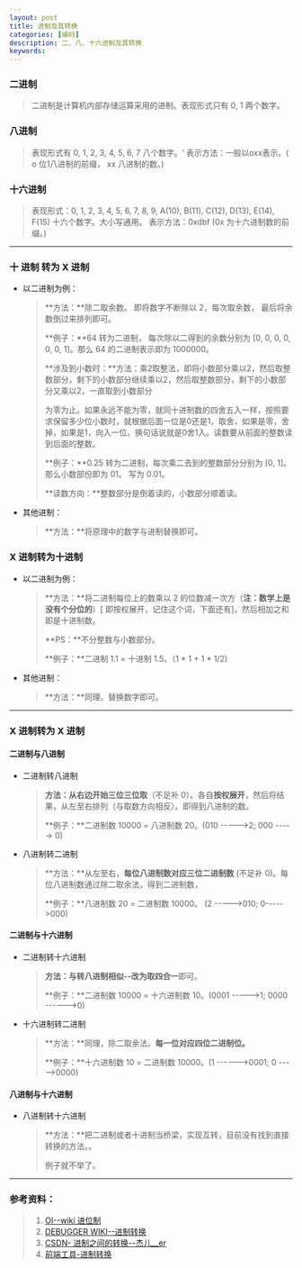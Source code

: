 ```yaml
---
layout: post
title: 进制及其转换
categories: [编码]
description: 二、八、十六进制及其转换
keywords: 
---
```

### 二进制

>二进制是计算机内部存储运算采用的进制。表现形式只有 0, 1 两个数字。

### 八进制

> 表现形式有 0, 1, 2, 3, 4, 5, 6, 7 八个数字。‘
> 表示方法：一般以oxx表示。( o 位1八进制的前缀， xx 八进制的数。)

### 十六进制

>表现形式：0, 1, 2, 3, 4, 5, 6, 7, 8, 9, A(10), B(11), C(12), D(13), E(14), F(15) 十六个数字。大小写通用。
>表示方法：0xdbf   (0x 为十六进制数的前缀。)

___

### 十 进制 转为 X 进制

* 以二进制为例：

  > **方法：**除二取余数。 即将数字不断除以 2，每次取余数， 最后将余数倒过来排列即可。
  >
  > **例子：**64 转为二进制， 每次除以二得到的余数分别为 [0, 0, 0, 0, 0, 0, 1]。那么 64 的二进制表示即为 1000000。
  >
  > **涉及到小数时：**方法：乘2取整法，即将小数部分乘以2，然后取整数部分，剩下的小数部分继续乘以2，然后取整数部分，剩下的小数部分又乘以2，一直取到小数部分
  >
  > 为零为止。如果永远不能为零，就同十进制数的四舍五入一样，按照要求保留多少位小数时，就根据后面一位是0还是1，取舍，如果是零，舍掉，如果是1，向入一位。换句话说就是0舍1入。读数要从前面的整数读到后面的整数。
  >
  > **例子：**0.25 转为二进制，每次乘二去到的整数部分分别为 [0, 1]。那么小数部份即为 01。 写为 0.01。
  >
  > **读数方向：**整数部分是倒着读的，小数部分顺着读。

* 其他进制：

  > **方法：**将原理中的数字与进制替换即可。

### X 进制转为十进制

* 以二进制为例：

  > **方法：**将二进制每位上的数乘以 2 的位数减一次方（**注：数学上是没有个分位的**）[ 即按权展开，记住这个词，下面还有]，然后相加之和即是十进制数。
  >
  > **PS：**不分整数与小数部分。
  >
  > **例子：**二进制 1.1 = 十进制 1.5。（1 * 1 + 1 * 1/2)

* 其他进制：

  > **方法：**同理。替换数字即可。

____

### X 进制转为 X 进制

#### 二进制与八进制

* 二进制转八进制

  > **方法：**从右边开始**三位三位取**（不足补 0）。各自**按权展开**，然后将结果，从左至右排列（与取数方向相反）。即得到八进制的数。
  >
  > **例子：**二进制数 10000 = 八进制数 20。(010 ----->2;  000 -----> 0)

* 八进制转二进制

  > **方法：**从左至右，**每位八进制数对应三位二进制数** (不足补 0)。每位八进制数通过除二取余法，得到二进制数，
  >
  > **例子：**八进制数 20 = 二进制数 10000。 (2 ----->010;  0----->000)

#### 二进制与十六进制

* 二进制转十六进制

  > **方法：**与转八进制相似--改为**取四合一**即可。
  >
  > **例子：**二进制数 10000 = 十六进制数 10。(0001 ----->1;  0000 ------>0)

* 十六进制转二进制

  > **方法：**同理，除二取余法。**每一位对应四位二进制位。**
  >
  > **例子：**十六进制数 10 = 二进制数 10000。(1 ------>0001; 0 ----->0000)

#### 八进制与十六进制

* 八进制转十六进制

  > **方法：**把二进制或者十进制当桥梁，实现互转，目前没有找到直接转换的方法。。
  >
  > 例子就不举了。

____

### 参考资料：

>1. <a href="https://oi-wiki.org/math/base/">OI--wiki 进位制</a>
>2. <a href="https://www.debugger.wiki/article/html/1564713966650975">DEBUGGER WIKI--进制转换</a>
>3. <a href="https://blog.csdn.net/weixin_42167759/article/details/85604546">CSDN- 进制之间的转换--杰儿__er</a>
>4. <a href="https://www.sojson.com/hexconvert.html">前端工具-进制转换</a>





